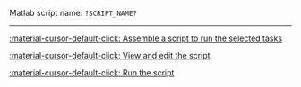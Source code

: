 
Matlab script name: `?SCRIPT_NAME?`

---

[:material-cursor-default-click: Assemble a script to run the selected tasks](matlab:gui_assembleScript)

[:material-cursor-default-click: View and edit the script](matlab:gui_editScript)

[:material-cursor-default-click: Run the script](matlab:gui_runScript)

